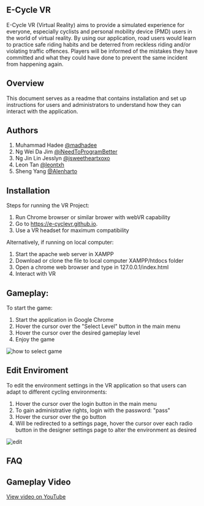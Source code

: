## E-Cycle VR
E-Cycle VR (Virtual Reality) aims to provide a simulated experience for everyone, especially  cyclists and personal mobility device (PMD) users in the world of virtual reality. By using our application, road users would learn to practice safe riding habits and be deterred from reckless riding and/or violating traffic offences. Players will be informed of the mistakes they have committed and what they could have done to prevent the same incident from happening again. 

## Overview
This document serves as a readme that contains installation and set up instructions for users and administrators to understand how they can interact with the application. 

## Authors
1. Muhammad Hadee [@madhadee](https://github.com/madhadee)
2. Ng Wei Da Jim [@iNeedToProgramBetter](https://github.com/iNeedToProgramBetter)
3. Ng Jin Lin Jesslyn [@jsweetheartxoxo](https://github.com/jsweetheartxoxo)
4. Leon Tan [@leontxh](https://github.com/leontxh)
5. Sheng Yang [@Alenharto](https://github.com/Alenharto)

## Installation 

Steps for running the VR Project:
1. Run Chrome browser or similar brower with webVR capability
2. Go to https://e-cyclevr.github.io.
3. Use a VR headset for maximum compatibility

Alternatively, if running on local computer:
1. Start the apache web server in XAMPP
2. Download or clone the file to local computer XAMPP/htdocs folder
3. Open a chrome web browser and type in 127.0.0.1/index.html
4. Interact with VR

## Gameplay: 
To start the game:
1. Start the application in Google Chrome
2. Hover the cursor over the "Select Level" button in the main menu
3. Hover the cursor over the desired gameplay level
4. Enjoy the game

![how to select game](https://user-images.githubusercontent.com/31891072/48964237-0b876180-efde-11e8-94dc-273e38590a99.gif)


## Edit Enviroment
To edit the environment settings in the VR application so that users can adapt to different cycling environments:
1. Hover the cursor over the login button in the main menu
2. To gain administrative rights, login with the password: "pass"
3. Hover the cursor over the go button
4. Will be redirected to a settings page, hover the cursor over each radio button in the designer settings page to alter the environment as desired

![edit](https://user-images.githubusercontent.com/31891072/48964268-92d4d500-efde-11e8-9b08-211ff70c8412.gif)


## FAQ

## Gameplay Video

[View video on YouTube](https://www.youtube.com/watch?v=Xm-RUG43riA)

